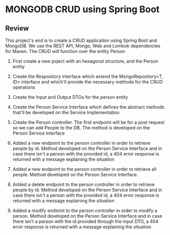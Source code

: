 # MONGODB CRUD using Spring Boot 


## Review
  This project's end is to create a CRUD application using Spring Boot and MongoDB. We use the REST API, Mongo, Web and Lombok dependencies for Maven. 
  The CRUD will function over the entity Person
  
  1. First create a new poject with an hexagonal structure, and the Person entity 
  
  2. Create the Respository interface which extend the MongoRepository<T, ID> interface and which'll provide the necessary methods for the CRUD operations

  3. Create the Input and Output DTOs for the person entity

  4. Create the Person Service Interface which defines the abstract methods that'll be developed on the Service Implementation
  
  5. Create the Person controller. The first endpoint will be for a post request so we can add People to the DB. The method is developed on the Person Service Interface
  
  6. Added a new endpoint to the person controller in order to retrieve people by id. Method developed on the Person Service Interface and in case there isn't a person with the provided id, a 404 error response is returned with a message explaining the situation

  7. Added a new endpoint to the person controller in order to retrieve all people. Method developed on the Person Service Interface. 

 8. Added a delete endpoint to the person controller in order to retrieve people by id. Method developed on the Person Service Interface and in case there isn't a person with the provided id, a 404 error response is returned with a message explaining the situation 

9. Added a modify endtoint to the person controller in order to modify a person. Method developed on the Person Service Interface and in case there isn't a person with the id provided through the input DTO, a 404 error response is returned with a message explaining the situation 
  
  
  


